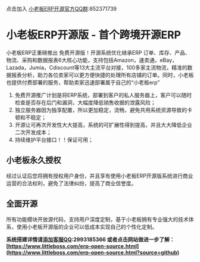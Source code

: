 点击加入 [小老板ERP开源官方QQ群](https://jq.qq.com/?_wv=1027&k=52ynt9A):852371739

# 小老板ERP开源版 - 首个跨境开源ERP
小老板ERP正重磅推出 免费开源版！开源系统优化继承ERP 订单、库存、产品、物流、采购和数据报表6大核心功能，支持包括Amazon，速卖通，eBay，Lazada，Jumia，Cdiscount等13大主流平台对接，100多家主流物流，精准的数据报表分析，助力各位卖家可以更方便快捷的处理所有店铺的订单。同时，小老板也提供付费部署的服务，帮助卖家迅速部署属于自己的“小老板erp”

 
1. 免费开源推广计划是将ERP系统，部署到客户的私人服务器上，客户可以随时检查是否存在后门和漏洞，大幅度降低销售收据的泄露风险；
2. 独立服务器因为独享配置，所以更加稳定，流畅，避免共用系统资源导致的卡顿和不稳定； 
3. 开源让可再次开发性大大提高，系统的可扩展性得到提高，并且大大降低企业二次开发成本；
4. 持续维护平台接口！！保证可用；

## 小老板永久授权
经过认证后您将拥有授权用户身份，并且享有使用小老板ERP开源版系统进行商业运营的合法权利，避免了法律纠纷，提高了商业信誉度。

## 全面开源
所有功能模块开放源代码，支持用户深度定制，基于小老板拥有专业强大的技术体系，使用小老板开源版的企业可以低成本实现自己的个性化定制。


**系统搭建详情请[添加客服QQ](https://wpa.qq.com/msgrd?v=3&uin=2993185366&site=qq&menu=yes):2993185366 或者点击网站做进一步了解：[https://www.littleboss.com/erp-open-source.html](https://www.littleboss.com/erp-open-source.html?source=github)**
